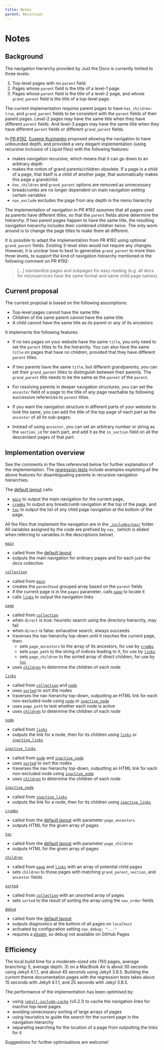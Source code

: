 ```yaml
---
title: Notes
parent: Recursion
---
```

# Notes

## Background

The navigation hierarchy provided by Just the Docs is currently limited to three levels:

1. Top-level pages with no `parent` field.
2. Pages whose `parent` field is the title of a level-1 page.
3. Pages whose `parent` field is the title of a level-2 page, and whose `grand_parent` field is the title of a top-level page.

The current implementation requires parent pages to have `has_children: true`, and `grand_parent` fields to be consistent with the `parent` fields of their parent pages. Level-2 pages may have the same title when they have different `parent` fields. And level-3 pages may have the same title when they have different `parent` fields or different `grand_parent` fields.

In [PR #192](https://github.com/pmarsceill/ui-theme-doc/pull/192), [Eugene Kuzmenko](https://github.com/thealjey) proposed allowing the navigation to have unbounded depth, and provided a very elegant implementation (using recursive inclusion of Liquid files) with the following features:

* makes navigation recursive, which means that it can go down to an arbitrary depth
* makes the notion of grand parents/children obsolete. If a page is a child of a page, that itself is a child of another page, that automatically makes this page a grandchild.
* `has_children` and `grand_parent` options are removed as unnecessary
* breadcrumbs are no longer dependent on main navigation setting certain variables
* `nav_exclude` excludes the page from any depth in the menu hierarchy

The implementation of navigation in PR #192 assumes that all pages used as parents have different titles, so that the `parent` fields alone determine the hierarchy. If two parent pages happen to have the same title, the resulting navigation hierarchy includes their combined children twice. The only work-around is to change the page titles to make them all different.

It is possible to adapt the implementation from PR #192 using optional `grand_parent` fields. Existing 3-level sites would not require any changes. However, it is unclear how to best to generalise `grand_parent` to more then three levels, to support the kind of navigation hierarchy mentioned in the following comment on PR #192:

> [...] standardize pages and subpages for easy reading (e.g. all docs for microservices have the same format and same child page names).

## Current proposal

The current proposal is based on the following assumptions:

* Top-level pages cannot have the same title
* Children of the same parent cannot have the same title
* A child cannot have the same title as its parent or any of its ancestors

It implements the following features:

* If no two pages on your website have the same `title`, you only need to set the `parent` titles to fix the hierarchy. You can also have the same `title` on pages that have no children, provided that they have different `parent` titles.

* If two parents have the same `title`, but different grandparents, you can set their `grand_parent` titles to distinguish between their parents. The `grand_parent` title needs to be the same as the `parent` of the `parent`.

* For resolving parents in deeper navigation structures, you can set the `ancestor` field of a page to the title of any page reachable by following successive references to `parent` titles.  

* If you want the navigation structure in different parts of your website to look the same, you can add the title of the top page of each part as the `ancestor` of all its sub-pages. 

* Instead of using `ancestor`, you can set an arbitrary number or string as the `section_id` for each part, and add it as the `in_section` field on all the descendant pages of that part.

## Implementation overview

[regression tests]: https://github.com/pdmosses/ui-theme-doc/tree/rec-nav-cache/_tests

See the comments in the files referenced below for further explanation of the implementation. The [regression tests] include examples exploiting all the above features for disambiguating parents in recursive navigation hierarchies.

[default layout]: https://github.com/pdmosses/ui-theme-doc/blob/rec-nav-cache/_layouts/default.html

The [default layout] calls:

- [`main`] to output the main navigation for the current page,
- [`crumbs`] to output any breadcrumb navigation at the top of the page, and
- [`toc`] to output the list of any child page navigation at the bottom of the page.

[`_includes/nav/`]: https://github.com/pdmosses/ui-theme-doc/tree/rec-nav-cache/_includes/nav

All the files that implement the navigation are in the [`_includes/nav/`] folder. All variables assigned by the code are prefixed by `nav_` (which is elided when referring to variables in the descriptions below).

[`main`]: https://github.com/pdmosses/ui-theme-doc/blob/rec-nav-cache/_includes/nav/main.html

[`main`]
- called from the [default layout]
- outputs the main navigation for ordinary pages and for each just-the docs collection

[`collection`]: https://github.com/pdmosses/ui-theme-doc/blob/rec-nav-cache/_includes/nav/collection.html

[`collection`]
- called from  [`main`]
- creates the `parenthood` grouped array based on the `parent` fields
- if the current page is in the `pages` parameter, calls [`page`] to locate it
- calls [`links`] to output the navigation links

[`page`]: https://github.com/pdmosses/ui-theme-doc/blob/rec-nav-cache/_includes/nav/page.html

[`page`]
- called from [`collection`]
- when `direct` is true: heuristic search using the directory hierarchy, may fail
- when `direct` is false: exhaustive search, always succeeds
- traverses the nav hierarchy top-down until it reaches the current page, then:
  - sets `page_ancestors` to the array of its ancestors, for use by [`crumbs`]
  - sets `page_path` to the string of indices leading to it, for use by [`links`]
  - sets `page_children` to the sorted array of direct children, for use by [`toc`]
- uses [`children`] to determine the children of each node

[`links`]: https://github.com/pdmosses/ui-theme-doc/blob/rec-nav-cache/_includes/nav/links.html

[`links`]
- called from [`collection`] and [`node`]
- uses [`sorted`] to sort the nodes
- traverses the nav hierarchy top-down, outputting an HTML link for each non-excluded node using [`node`] or [`inactive_node`]
- uses `page_path` to test whether each node is active
- uses [`children`] to determine the children of each node

[`node`]: https://github.com/pdmosses/ui-theme-doc/blob/rec-nav-cache/_includes/nav/node.html

[`node`]
- called from [`links`]
- outputs the link for a node, then for its children using [`links`] or [`inactive_links`]

[`inactive_links`]: https://github.com/pdmosses/ui-theme-doc/blob/rec-nav-cache/_includes/nav/inactive_links.html

[`inactive_links`]
- called from [`node`] and [`inactive_node`]
- uses [`sorted`] to sort the nodes
- traverses the nav hierarchy top-down, outputting an HTML link for each non-excluded node using [`inactive_node`]
- uses [`children`] to determine the children of each node

[`inactive_node`]: https://github.com/pdmosses/ui-theme-doc/blob/rec-nav-cache/_includes/nav/inactive_node.html

[`inactive_node`]
- called from [`inactive_links`]
- outputs the link for a node, then for its children using [`inactive_links`]

[`crumbs`]: https://github.com/pdmosses/ui-theme-doc/blob/rec-nav-cache/_includes/nav/crumbs.html

[`crumbs`]
- called from the [default layout] with parameter `page_ancestors`
- outputs HTML for the given array of pages

[`toc`]: https://github.com/pdmosses/ui-theme-doc/blob/rec-nav-cache/_includes/nav/toc.html

[`toc`]
- called from the [default layout] with parameter `page_children`
- outputs HTML for the given array of pages

[`children`]: https://github.com/pdmosses/ui-theme-doc/blob/rec-nav-cache/_includes/nav/children.html

[`children`]
- called from [`page`] and [`links`] with an array of potential child pages
- sets `children` to those pages with matching `grand_parent`, `section`, and `ancestor` fields

[`sorted`]: https://github.com/pdmosses/ui-theme-doc/blob/rec-nav-cache/_includes/nav/sorted.html

[`sorted`]
- called from [`collection`] with an unsorted array of pages
- sets `sorted` to the result of sorting the array using the `nav_order` fields

[`debug`]: https://github.com/pdmosses/ui-theme-doc/blob/rec-nav-cache/_includes/nav/debug.html
[plugin]: https://github.com/pdmosses/ui-theme-doc/blob/rec-nav-cache/_plugins/debug.rb

[`debug`]
- called from the [default layout]
- outputs diagnostics at the bottom of all pages on `localhost`
- activated by configuration setting `nav_debug: "..."`
- requires a [plugin], so debug not available on GitHub Pages

## Efficiency

The local build time for a moderate-sized site (150 pages, average branching: 5, average depth: 3) on a MacBook Air is about 30 seconds using Jekyll 4.1.1, and about 45 seconds using Jekyll 3.8.5. Building the current theme documentation pages with the regression tests takes about 15 seconds with Jekyll 4.1.1, and 25 seconds with Jekyl 3.8.5.

The performance of the implementation has been optimised by:
- using [`jekyll-include-cache`] (v0.2.1) to cache the navigation links for inactive top-level pages
- avoiding unnecessary sorting of large arrays of pages
- using heuristics to guide the search for the current page in the navigation hierarchy
- separating searching for the location of a page from outputting the links for it

Suggestions for further optimisations are welcome!

[`jekyll-include-cache`]: https://github.com/benbalter/jekyll-include-cache
